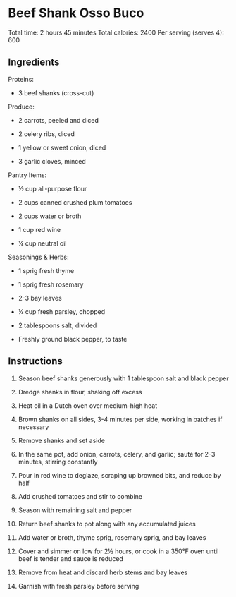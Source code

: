 # **Beef Shank Osso Buco**

Total time: 2 hours 45 minutes Total calories: 2400 Per serving (serves
4): 600

## **Ingredients**

Proteins:

-   3 beef shanks (cross-cut)

Produce:

-   2 carrots, peeled and diced

-   2 celery ribs, diced

-   1 yellow or sweet onion, diced

-   3 garlic cloves, minced

Pantry Items:

-   ½ cup all-purpose flour

-   2 cups canned crushed plum tomatoes

-   2 cups water or broth

-   1 cup red wine

-   ¼ cup neutral oil

Seasonings & Herbs:

-   1 sprig fresh thyme

-   1 sprig fresh rosemary

-   2-3 bay leaves

-   ¼ cup fresh parsley, chopped

-   2 tablespoons salt, divided

-   Freshly ground black pepper, to taste

## **Instructions**

1.  Season beef shanks generously with 1 tablespoon salt and black
    pepper

2.  Dredge shanks in flour, shaking off excess

3.  Heat oil in a Dutch oven over medium-high heat

4.  Brown shanks on all sides, 3-4 minutes per side, working in batches
    if necessary

5.  Remove shanks and set aside

6.  In the same pot, add onion, carrots, celery, and garlic; sauté for
    2-3 minutes, stirring constantly

7.  Pour in red wine to deglaze, scraping up browned bits, and reduce by
    half

8.  Add crushed tomatoes and stir to combine

9.  Season with remaining salt and pepper

10. Return beef shanks to pot along with any accumulated juices

11. Add water or broth, thyme sprig, rosemary sprig, and bay leaves

12. Cover and simmer on low for 2½ hours, or cook in a 350°F oven until
    beef is tender and sauce is reduced

13. Remove from heat and discard herb stems and bay leaves

14. Garnish with fresh parsley before serving
